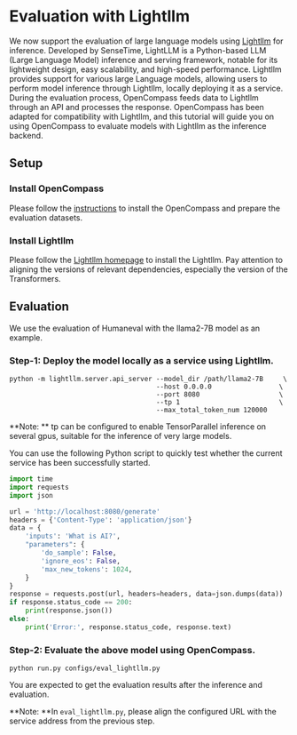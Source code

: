 # Evaluation with Lightllm

We now support the evaluation of large language models using [Lightllm](https://github.com/ModelTC/lightllm) for inference. Developed by SenseTime, LightLLM is a Python-based LLM (Large Language Model) inference and serving framework, notable for its lightweight design, easy scalability, and high-speed performance. Lightllm provides support for various large Language models, allowing users to perform model inference through Lightllm, locally deploying it as a service. During the evaluation process, OpenCompass feeds data to Lightllm through an API and processes the response. OpenCompass has been adapted for compatibility with Lightllm, and this tutorial will guide you on using OpenCompass to evaluate models with Lightllm as the inference backend.

## Setup

### Install OpenCompass

Please follow the [instructions](https://opencompass.readthedocs.io/en/latest/get_started/installation.html) to install the OpenCompass and prepare the evaluation datasets.

### Install Lightllm

Please follow the [Lightllm homepage](https://github.com/ModelTC/lightllm) to install the Lightllm. Pay attention to aligning the versions of relevant dependencies, especially the version of the Transformers.

## Evaluation

We use the evaluation of Humaneval with the llama2-7B model as an example.

### Step-1: Deploy the model locally as a service using Lightllm.

```shell
python -m lightllm.server.api_server --model_dir /path/llama2-7B     \
                                     --host 0.0.0.0                 \
                                     --port 8080                    \
                                     --tp 1                         \
                                     --max_total_token_num 120000
```

\*\*Note: \*\* tp can be configured to enable TensorParallel inference on several gpus, suitable for the inference of very large models.

You can use the following Python script to quickly test whether the current service has been successfully started.

```python
import time
import requests
import json

url = 'http://localhost:8080/generate'
headers = {'Content-Type': 'application/json'}
data = {
    'inputs': 'What is AI?',
    "parameters": {
        'do_sample': False,
        'ignore_eos': False,
        'max_new_tokens': 1024,
    }
}
response = requests.post(url, headers=headers, data=json.dumps(data))
if response.status_code == 200:
    print(response.json())
else:
    print('Error:', response.status_code, response.text)
```

### Step-2: Evaluate the above model using OpenCompass.

```shell
python run.py configs/eval_lightllm.py
```

You are expected to get the evaluation results after the inference and evaluation.

\*\*Note: \*\*In `eval_lightllm.py`, please align the configured URL with the service address from the previous step.
